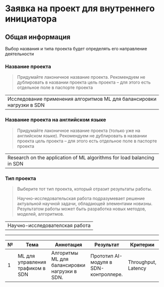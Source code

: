 # Заявка на проект для внутреннего инициатора



## Общая информация

Выбор названия и типа проекта будет определять его направление деятельности

### Название проекта 

> Придумайте лаконичное название проекта. Рекомендуем не дублировать в названии проекта цель проекта – для этого есть отдельное поле в паспорте проекта

| |
|:-|
| Исследование применения алгоритмов ML для балансировки нагрузки в SDN |

### Название проекта на английском языке

> Придумайте лаконичное название проекта (только уже на английском языке). Рекомендуем не дублировать в названии проекта цель проекта – для этого есть отдельное поле в паспорте проекта

| |
|:-|
| Research on the application of ML algorithms for load balancing in SDN |

### Тип проекта

> Выберите тот тип проекта, который отразит результаты работы.
> 
> Научно-исследовательская работа подразумевает решение актуальной
научной задачи, обладающей элементами новизны. Результатом работы
может быть разработка новых методов, моделей, алгоритмов.

| |
|:-|
| Научно-исследователская работа |



---


| № | Тема | Аннотация | Результат | Критерии |
|---|------|-----------|-----------|----------|
| 1 | ML для управления трафиком в SDN | Алгоритмы ML для балансировки<br/> нагрузки в SDN. | Прототип AI-модуля в SDN-контроллере. | Throughput, Latency |
